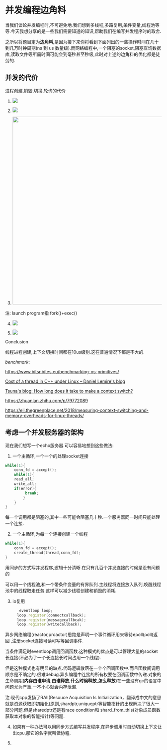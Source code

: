 # 并发编程边角料

当我们谈论并发编程时,不可避免地.我们想到多线程,多路复用,条件变量,线程池等等.今天我想分享的是一些我们需要知道的知识,帮助我们在编写并发程序时的取舍.

之所以将题目定为**边角料**,是因为接下来你将看到下面列出的一些操作时间在几十到几万时钟周期(ns 到 us 数量级).而网络编程中,一个阻塞的socket,阻塞查询数据库,读取文件等所需时间可能会到毫秒甚至秒级,此时对上述的边角料的优化都是徒劳的.

## 并发的代价

进程创建,销毁,切换,轮询的代价

1. ![](C:\Users\zlf\AppData\Roaming\marktext\images\2022-04-21-18-19-10-CreateThread.png)

2. ![](C:\Users\zlf\AppData\Roaming\marktext\images\2022-04-21-18-21-41-CreateProcess.png)

3. <img src="file:///C:/Users/zlf/AppData/Roaming/marktext/images/2022-04-21-18-22-03-LaunchProgram.png" title="" alt="" width="603">

注: launch program指 fork()+exec()

4. ![](C:\Users\zlf\AppData\Roaming\marktext\images\2022-04-21-18-37-09-image.png)

5. ![](C:\Users\zlf\AppData\Roaming\marktext\images\2022-04-21-18-39-11-fa4a22a07faeddab47b562fb91eb04a9.png)



Conclusion

线程进程创建,上下文切换时间都在10us级别.这在普遍情况下都是不大的.

*benchmark*:

https://www.bitsnbites.eu/benchmarking-os-primitives/

[Cost of a thread in C++ under Linux &#8211; Daniel Lemire&#039;s blog](https://lemire.me/blog/2020/01/30/cost-of-a-thread-in-c-under-linux/)

[Tsuna's blog: How long does it take to make a context switch?](https://blog.tsunanet.net/2010/11/how-long-does-it-take-to-make-context.html)

https://zhuanlan.zhihu.com/p/79772089

https://eli.thegreenplace.net/2018/measuring-context-switching-and-memory-overheads-for-linux-threads/

## 考虑一个并发服务器的架构

现在我们想写一个echo服务器.可以容易地想到这些做法:

1. 一个主循环,一个一个的处理socket连接

```cpp
while(1){
    conn_fd = accept();
    while(1){
    read_all;
    write_all;
    if(error){
         break;
        }
    }
}
```

每一个调用都是阻塞的,其中一些可能会阻塞几十秒.一个服务器同一时间只能处理一个连接.

2. 一个主循环,为每一个连接创建一个线程

```cpp
while(1){
    conn_fd = accept();
    create_thread(thread,conn_fd);
}
```

用同步的方式写并发程序,逻辑十分清晰.在只有几百个并发连接的时候是没有问题的

可以用一个线程池,和一个带条件变量的有界队列.主线程将连接放入队列,唤醒线程池中的线程取走任务.这样可以减少线程创建和销毁的消耗.

3. io复用
   
   ```cpp
      eventloop loop;
     loop.register(connectcallback);
     loop.register(messagecallbcak);
     loop.register(writecallback);
   ```

异步网络编程(reactor,proactor)思路是声明一个事件循环用来等待epoll(poll)返回 ,注册socket连接可读可写等回调事件.

当条件满足时eventloop调用回调函数.这种模式的优点是可以管理大量的socket长连接(不必为了一个长连接长时间占用一个线程).

但是这种模式也有明显的缺点.代码逻辑散落在一个个回调函数中.而且函数间调用顺序是不确定的.很难debug.异步编程中连接的所有权要在回调函数中传递.对象的生命周期(**内存由谁申请,由谁释放,什么时候释放,怎么释放**)在一些没有gc的语言中问题尤为严重.一不小心就会内存泄漏.



注:现代cpp发扬了RAII(Resouce Acquisition Is Initialization，翻译成中文的意思就是资源获取即初始化)原则,shardptr,uniqueptr等智能指针的出现解决了很大一部分问题.但是sharedptr还是有race condition和 shard_from_this(对象成员函数获取本对象的智能指针)等问题.



4. 如果有一种办法可以用同步方式编写并发程序,在异步调用时自动切换上下文让出cpu,那它的名字就叫做协程.

5. 



